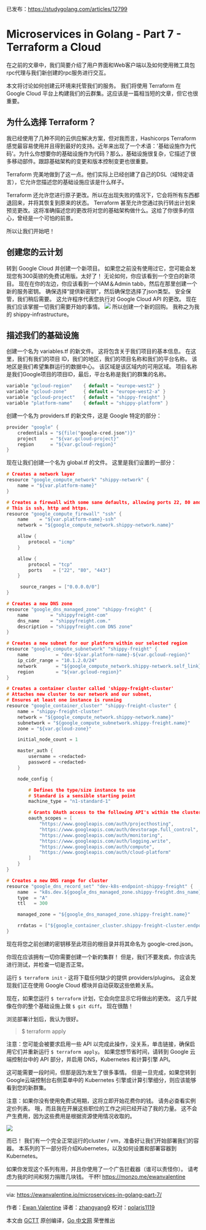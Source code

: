 已发布：https://studygolang.com/articles/12799

# Microservices in Golang - Part 7 - Terraform a Cloud
 
在之前的文章中，我们简要介绍了用户界面和Web客户端以及如何使用微工具包rpc代理与我们新创建的rpc服务进行交互。

本文将讨论如何创建云环境来托管我们的服务。 我们将使用 Terraform 在 Google Cloud 平台上构建我们的云群集。这应该是一篇相当短的文章，但它也很重要。

## 为什么选择 Terraform？

我已经使用了几种不同的云供应解决方案，但对我而言，Hashicorps Terraform 感觉最容易使用并且得到最好的支持。近年来出现了一个术语：'基础设施作为代码'。为什么你想要你的基础设施作为代码？那么，基础设施很复杂，它描述了很多移动部件。跟踪基础架构的变更和版本控制变更也很重要。

Terraform 完美地做到了这一点。他们实际上已经创建了自己的DSL（域特定语言），它允许您描述您的基础设施应该是什么样子。

Terraform 还允许您进行原子更改。所以在出现失败的情况下，它会将所有东西都退回来，并将其恢复到原来的状态。 Terraform 甚至允许您通过执行转出计划来预览更改。这将准确描述您的更改将对您的基础架构做什么。这给了你很多的信心，曾经是一个可怕的前景。

所以让我们开始吧！

## 创建您的云计划

转到 Google Cloud 并创建一个新项目。 如果您之前没有使用过它，您可能会发现您有300英镑的免费试用版。太好了！ 无论如何，你应该看到一个空白的新项目。 现在在你的左边，你应该看到一个IAM＆Admin tabb，然后在那里创建一个新的服务密钥。 确保选择“提供新密钥”，然后确保您选择了json类型。 安全保管，我们稍后需要。 这允许程序代表您执行对 Google Cloud API 的更改。 现在我们应该掌握一切我们需要开始的事情。
![](https://raw.githubusercontent.com/studygolang/gctt-images/master/go-micro/Screen-Shot-2018-02-10-at-10.58.07.png)
所以创建一个新的回购。 我称之为我的 shippy-infrastructure。

## 描述我们的基础设施

创建一个名为 variables.tf 的新文件。 这将包含关于我们项目的基本信息。 在这里，我们有我们的项目 ID，我们的地区，我们的项目名称和我们的平台名称。 该地区是我们希望集群运行的数据中心。 该区域是该区域内的可用区域。 项目名称是我们Google项目的项目ID，最后，平台名称是我们的群集的名称。

```c
variable "gcloud-region"    { default = "europe-west2" }
variable "gcloud-zone"      { default = "europe-west2-a" }
variable "gcloud-project"   { default = "shippy-freight" }
variable "platform-name"    { default = "shippy-platform" }
```

创建一个名为 providers.tf 的新文件，这是 Google 特定的部分：

```c
provider "google" {
	credentials = "${file("google-cred.json")}"
	project     = "${var.gcloud-project}"
	region      = "${var.gcloud-region}"
}
```

现在让我们创建一个名为 global.tf 的文件。 这里是我们设置的一部分：

```c
# Creates a network layer
resource "google_compute_network" "shippy-network" {
	name = "${var.platform-name}"
}

# Creates a firewall with some sane defaults, allowing ports 22, 80 and 443 to be open
# This is ssh, http and https.
resource "google_compute_firewall" "ssh" {
	name    = "${var.platform-name}-ssh"
	network = "${google_compute_network.shippy-network.name}"

	allow {
		protocol = "icmp"
	}

	allow {
		protocol = "tcp"
		ports    = ["22", "80", "443"]
	}

	 source_ranges = ["0.0.0.0/0"]
}

# Creates a new DNS zone
resource "google_dns_managed_zone" "shippy-freight" {
	name        = "shippyfreight-com"
	dns_name    = "shippyfreight.com."
	description = "shippyfreight.com DNS zone"
}

# Creates a new subnet for our platform within our selected region
resource "google_compute_subnetwork" "shippy-freight" {
	name          = "dev-${var.platform-name}-${var.gcloud-region}"
	ip_cidr_range = "10.1.2.0/24"
	network       = "${google_compute_network.shippy-network.self_link}"
	region        = "${var.gcloud-region}"
}

# Creates a container cluster called 'shippy-freight-cluster'
# Attaches new cluster to our network and our subnet,
# Ensures at least one instance is running
resource "google_container_cluster" "shippy-freight-cluster" {
	name = "shippy-freight-cluster"
	network = "${google_compute_network.shippy-network.name}"
	subnetwork = "${google_compute_subnetwork.shippy-freight.name}"
	zone = "${var.gcloud-zone}"

	initial_node_count = 1

	master_auth {
		username = <redacted>
		password = <redacted>
	}

	node_config {

		# Defines the type/size instance to use
		# Standard is a sensible starting point
		machine_type = "n1-standard-1"

		# Grants OAuth access to the following API's within the cluster
		oauth_scopes = [
			"https://www.googleapis.com/auth/projecthosting",
			"https://www.googleapis.com/auth/devstorage.full_control",
			"https://www.googleapis.com/auth/monitoring",
			"https://www.googleapis.com/auth/logging.write",
			"https://www.googleapis.com/auth/compute",
			"https://www.googleapis.com/auth/cloud-platform"
		]
	}
}

# Creates a new DNS range for cluster
resource "google_dns_record_set" "dev-k8s-endpoint-shippy-freight" {
	name  = "k8s.dev.${google_dns_managed_zone.shippy-freight.dns_name}"
	type  = "A"
	ttl   = 300

	managed_zone = "${google_dns_managed_zone.shippy-freight.name}"

	rrdatas = ["${google_container_cluster.shippy-freight-cluster.endpoint}"]
}
```

现在将您之前创建的密钥移至此项目的根目录并将其命名为 google-cred.json。

你现在应该拥有一切你需要创建一个新的集群！ 但是，我们不要发疯，你应该先进行测试，并检查一切是否正常。

运行 `$ terraform init` - 这将下载任何缺少的提供 providers/plugins。 这会发现我们正在使用 Google Cloud 模块并自动获取这些依赖关系。

现在，如果您运行 `$ terraform` 计划，它会向您显示它将做出的更改。 这几乎就像在你的整个基础设施上做 `$ git diff`。 现在很酷！

浏览部署计划后，我认为很好。

> $ terraform apply

注意：您可能会被要求启用一些 API 以完成此操作，没关系，单击链接，确保启用它们并重新运行 `$ terraform apply`。 如果您想节省时间，请转到 Google 云端控制台中的 API 部分，并启用 DNS，Kubernetes 和计算引擎 API。

这可能需要一段时间，但那是因为发生了很多事情。 但是一旦完成，如果您转到Google云端控制台右侧菜单中的 Kubernetes 引擎或计算引擎细分，则应该能够看到您的新群集。

注意：如果你没有使用免费试用期，这将立即开始花费你的钱。 请务必查看实例定价列表。 哦，而且我在开展这些职位的工作之间已经开动了我的力量。 这不会产生费用，因为这些费用是根据资源使用情况收取的。

![](https://raw.githubusercontent.com/studygolang/gctt-images/master/go-micro/Screen-Shot-2018-02-10-at-12.25.11-1.png)

而已！ 我们有一个完全正常运行的cluster / vm，准备好让我们开始部署我们的容器。 本系列的下一部分将介绍Kubernetes，以及如何设置和部署容器到Kubernetes。

如果你发现这个系列有用，并且你使用了一个广告拦截器（谁可以责怪你）。 请考虑为我的时间和努力捐赠几块钱。 干杯! https://monzo.me/ewanvalentine


--- 

via: https://ewanvalentine.io/microservices-in-golang-part-7/

作者：[Ewan Valentine](https://ewanvalentine.io/author/ewan/)
译者：[zhangyang9](https://github.com/zhangyang9)
校对：[polaris1119](https://github.com/polaris1119)

本文由 [GCTT](https://github.com/studygolang/GCTT) 原创编译，[Go 中文网](https://studygolang.com/) 荣誉推出